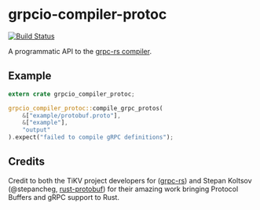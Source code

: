 # grpcio-compiler-protoc
[![Build Status](https://travis-ci.org/mtp401/protoc-grpcio.svg?branch=master)](https://travis-ci.org/mtp401/protoc-grpcio)

A programmatic API to the
[grpc-rs compiler](https://github.com/pingcap/grpc-rs).

## Example

```rust
extern crate grpcio_compiler_protoc;

grpcio_compiler_protoc::compile_grpc_protos(
    &["example/protobuf.proto"],
    &["example"],
    "output"
).expect("failed to compile gRPC definitions");

```

## Credits

Credit to both the TiKV project developers for
([grpc-rs](https://github.com/pingcap/grpc-rs)) and Stepan Koltsov
(@stepancheg, [rust-protobuf](https://github.com/stepancheg/rust-protobuf))
for their amazing work bringing Protocol Buffers and gRPC support to Rust.
